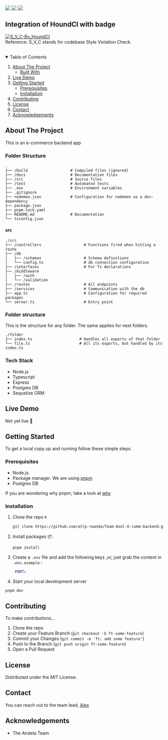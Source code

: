 <br>

![](https://img.shields.io/badge/Maintained-Yes-green)
![](https://img.shields.io/badge/Pull_Requests-Accepting-green)
![](https://img.shields.io/badge/Contributions-Accepting-cyan)

<!-- Integration of HoundCI with badge -->
## Integration of HoundCI with badge
[![S_V_C-By_HoundCI](https://img.shields.io/badge/S_V_C_By-HoundCI-15ccdd.svg)](https://houndci.com)
<br>
Reference: S_V_C stands for codebase Style Violation Check.

<br>

<!-- TABLE OF CONTENTS -->

<details open="open">
  <summary>Table of Contents</summary>
  <ol>
    <li>
      <a href="#about-the-project">About The Project</a>
      <ul>
        <li><a href="#built-with">Built With</a></li>
      </ul>
    </li>
    <li><a href="#live-demo">Live Demo</a></li>
    <li>
      <a href="#getting-started">Getting Started</a>
      <ul>
        <li><a href="#prerequisites">Prerequisites</a></li>
        <li><a href="#installation">Installation</a></li>
      </ul>
    </li>
    <li><a href="#contributing">Contributing</a></li>
    <li><a href="#license">License</a></li>
    <li><a href="#contact">Contact</a></li>
    <li><a href="#acknowledgements">Acknowledgements</a></li>
  </ol>
</details>

<!-- ABOUT THE PROJECT -->

## About The Project

This is an e-commerce backend app

### Folder Structure

    .
    ├── /build                   # Compiled files (ignored)
    ├── /docs                    # Documentation files
    ├── /src                     # Source files
    ├── /test                    # Automated tests
    ├── .env                     # Environment variables
    ├── .gitignore
    ├── nodemon.json             # Configuration for nodemon as a dev-dependency
    ├── package.json
    ├── pnpm-lock.yaml
    ├── README.md                # Documentation
    └── tsconfig.json

#### src

    ./src
    ├── /controllers                   # Functions fired when hitting a route
    ├── /db
    │   ├── /schemas                   # Schema definitions
    │   └── config.ts                  # db connection configuration
    ├── /interfaces                    # For Ts declarations
    ├── /middleware
    │   ├── /auth
    │   └── /validation
    ├── /routes                        # All endpoints
    ├── /services                      # Communication with the db
    ├── app.ts                         # Configuration for required packages
    └── server.ts                      # Entry point

### Folder structure

This is the structure for any folder. The same applies for next folders.

    ./folder
    ├── index.ts                     # Handles all exports of that folder
    └── file.ts                      # All its exports, but handled by its index.ts

### Tech Stack

- []() Node.js
- []() Typescript
- []() Express
- []() Postgres DB
- []() Sequelize ORM

<!-- LIVE DEMO -->

## Live Demo

Not yet live 🙂

<!-- GETTING STARTED -->

## Getting Started

To get a local copy up and running follow these simple steps.

### Prerequisites

- []() Node.js
- []() Package manager. We are using [pnpm](https://pnpm.io/)
- []() Postgres DB

If you are wondering why pnpm, take a look at [why](https://www.atatus.com/blog/npm-vs-yarn-vs-pnpm/)

### Installation

1. Clone the repo 🌀
   ```sh
   git clone https://github.com/atlp-rwanda/Team-Axel-E-comm-backend.git
   ```
2. Install packages 📦.
   ```sh
   pnpm install
   ```
3. Create a `.env` file and add the following keys ,or, just grab the content in `.env.example` :
   ```sh
    PORT=
   ```
4. Start your local development server

```sh
pnpm dev
```

<!-- CONTRIBUTING -->

## Contributing

To make contributions...

1. Clone the repo
1. Create your Feature Branch (`git checkout -b ft-some-feature`)
1. Commit your Changes (`git commit -m 'ft: add some feature'`)
1. Push to the Branch (`git push origin ft-some-feature`)
1. Open a Pull Request

<!-- LICENSE -->

## License

Distributed under the MIT License.

<!-- CONTACT -->

## Contact

You can reach out to the team lead, [Alex](mailto:mucyoalexaxel@gmail.com)

<!-- ACKNOWLEDGEMENTS -->

## Acknowledgements

- []() The Andela Team